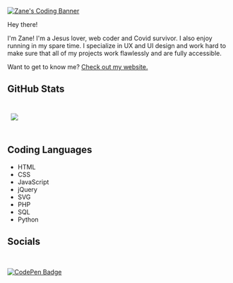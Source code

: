 [![Zane's Coding Banner](https://zanewesley.github.io/images/codepen-profile-bg.svg)](https://zanewesley.github.io)

Hey there! 

I'm Zane! I'm a Jesus lover, web coder and Covid survivor. I also enjoy running in my spare time. I specialize in UX and UI design and work hard to make sure that all of my projects work flawlessly and are fully accessible.

Want to get to know me?  [Check out my website.](https://zanewesley.github.io)

## GitHub Stats
<br>

<a href="https://github.com/zanewesley">
  <img align="center" style="margin:0.5rem" src="https://github-readme-stats.vercel.app/api/top-langs/?username=zanewesley&hide=html,css&title_color=ffffff&text_color=c9cacc&icon_color=4AB197&bg_color=1A2B34" />
</a>

<br>
<br>

## Coding Languages
* HTML
* CSS
* JavaScript
* jQuery
* SVG
* PHP
* SQL
* Python

## Socials
<br>

[![CodePen Badge](https://img.shields.io/badge/CodePen-Profile-informational?style=flat&logo=codepen&logoColor=white&color=black)](https://codepen.io/zanewesley)
